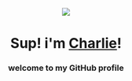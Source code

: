 <p align="center">
  <a href="https://charlsz.github.io/my-website/">
    <img src="https://media1.tenor.com/m/clPun4-Kdu0AAAAd/anime-frieren.gif">
  </a>
</p>

<h1 align="center"> Sup! i'm <a href="https://charlsz.github.io/my-website/">Charlie</a>!</h1>
<h3 align="center">welcome to my GitHub profile</h3>
